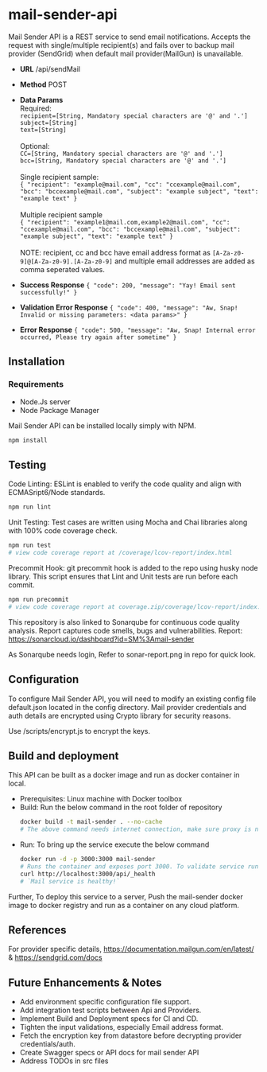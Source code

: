 # mail-sender-api

Mail Sender API is a REST service to send email notifications. 
Accepts the request with single/multiple recipient(s) and fails over to backup mail provider (SendGrid) when default mail provider(MailGun) is unavailable.

* **URL**
/api/sendMail

* **Method**
POST

* **Data Params**
<br />Required:<br />
`recipient=[String, Mandatory special characters are '@' and '.']`<br />
`subject=[String]`<br />
`text=[String]`<br /><br />
Optional:<br />
`CC=[String, Mandatory special characters are '@' and '.']`<br />
`bcc=[String, Mandatory special characters are '@' and '.']`<br /><br />
Single recipient sample: <br />
`{
    "recipient": "example@mail.com",
    "cc": "ccexample@mail.com",
    "bcc": "bccexample@mail.com",
    "subject": "example subject",
	"text": "example text"
}`
<br /><br />Multiple recipient sample<br />
`{
    "recipient": "example1@mail.com,example2@mail.com",
    "cc": "ccexample@mail.com",
    "bcc": "bccexample@mail.com",
    "subject": "example subject",
	"text": "example text"
}`
<br /><br />NOTE: recipient, cc and bcc have email address format as `[A-Za-z0-9]@[A-Za-z0-9].[A-Za-z0-9]` and multiple email addresses are added as comma seperated values.

* **Success Response**
`{
    "code": 200,
    "message": "Yay! Email sent successfully!"
}`

* **Validation Error Response**
`{
    "code": 400,
    "message": "Aw, Snap! Invalid or missing parameters: <data params>"
}`

* **Error Response**
`{
    "code": 500,
    "message": "Aw, Snap! Internal error occurred, Please try again after sometime"
}`

## Installation
### Requirements
* Node.Js server
* Node Package Manager

Mail Sender API can be installed locally simply with NPM.
```bash
npm install
```

## Testing
Code Linting: ESLint is enabled to verify the code quality and align with ECMASript6/Node standards.
```bash
npm run lint
```

Unit Testing: Test cases are written using Mocha and Chai libraries along with 100% code coverage check.
```bash
npm run test
# view code coverage report at /coverage/lcov-report/index.html
```

Precommit Hook: git precommit hook is added to the repo using husky node library. This script ensures that Lint and Unit tests are run before each commit.
```bash
npm run precommit
# view code coverage report at coverage.zip/coverage/lcov-report/index.html
```

This repository is also linked to Sonarqube for continuous code quality analysis. Report captures code smells, bugs and vulnerabilities.
Report: https://sonarcloud.io/dashboard?id=SM%3Amail-sender

As Sonarqube needs login, Refer to sonar-report.png in repo for quick look.

## Configuration
To configure Mail Sender API, you will need to modify an existing config file default.json located in the config directory.
Mail provider credentials and auth details are encrypted using Crypto library for security reasons.

Use /scripts/encrypt.js to encrypt the keys.

## Build and deployment
This API can be built as a docker image and run as docker container in local.

* Prerequisites: Linux machine with Docker toolbox<br />
* Build: Run the below command in the root folder of repository<br />
    ```bash
    docker build -t mail-sender . --no-cache
  # The above command needs internet connection, make sure proxy is not enabled. If enabled pass arguments --build-arg HTTP_PROXY=<YourProxy> and --build-arg HTTPS_PROXY=<YourProxy> in the command.
    ```
* Run: To bring up the service execute the below command<br />
    ```bash
    docker run -d -p 3000:3000 mail-sender
  # Runs the container and exposes port 3000. To validate service run curl on health end point
    curl http://localhost:3000/api/_health
  # `Mail service is healthy!`
    ```

Further, To deploy this service to a server, Push the mail-sender docker image to docker registry and run as a container on any cloud platform.

## References
For provider specific details, https://documentation.mailgun.com/en/latest/ &
https://sendgrid.com/docs<br />

## Future Enhancements & Notes
* Add environment specific configuration file support.
* Add integration test scripts between Api and Providers.
* Implement Build and Deployment specs for CI and CD.
* Tighten the input validations, especially Email address format.
* Fetch the encryption key from datastore before decrypting provider credentials/auth.
* Create Swagger specs or API docs for mail sender API
* Address TODOs in src files
